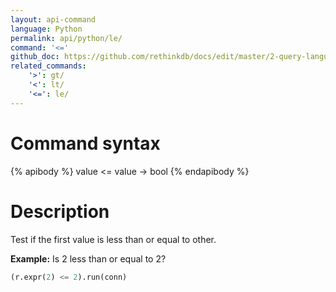 ```yaml
---
layout: api-command 
language: Python
permalink: api/python/le/
command: '<='
github_doc: https://github.com/rethinkdb/docs/edit/master/2-query-language/api/python/math-and-logic/le.md
related_commands:
    '>': gt/
    '<': lt/
    '<=': le/
---
```


# Command syntax #

{% apibody %}
value <= value &rarr; bool
{% endapibody %}

# Description #

Test if the first value is less than or equal to other.

__Example:__ Is 2 less than or equal to 2?

```py
(r.expr(2) <= 2).run(conn)
```


